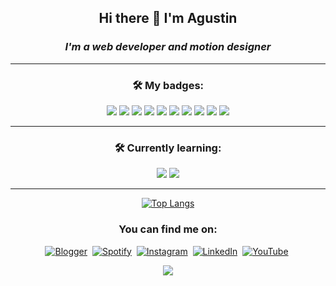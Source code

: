 <div align="center">
            
## Hi there 👋  I'm Agustin
### *I'm a web developer and motion designer*










___
### :hammer_and_wrench: My badges:
<div align="center"> 
<img src="https://img.shields.io/badge/-Javascript-F7DF1E?logo=javascript&logoColor=white&style=for-the-badge" />
<img src="https://img.shields.io/badge/-HTML-E34F26?logo=html5&logoColor=white&style=for-the-badge" />
<img src="https://img.shields.io/badge/-CSS-1572B6?logo=css3&logoColor=white&style=for-the-badge" />
<img src="https://img.shields.io/badge/-ReactJs-61DAFB?logo=react&logoColor=white&style=for-the-badge" />
<img src="https://img.shields.io/badge/-sass-CC6699?logo=sass&logoColor=white&style=for-the-badge" />
<img src="https://img.shields.io/badge/-tailwindcss-06B6D4?logo=tailwindcss&logoColor=white&style=for-the-badge" />
<img src="https://img.shields.io/badge/-Photoshop-31A8FF?logo=adobephotoshop&logoColor=white&style=for-the-badge" />
<img src="https://img.shields.io/badge/-After%20Effects-9999FF?logo=adobeaftereffects&logoColor=white&style=for-the-badge" />
<img src="https://img.shields.io/badge/-MaterialUI-007FFF?logo=mui&logoColor=white&style=for-the-badge" />
<img src="https://img.shields.io/badge/-Firebase-FFCA28?logo=firebase&logoColor=white&style=for-the-badge" />


</div>

___
### :hammer_and_wrench: Currently learning:
<div align="center">
<img src="https://img.shields.io/badge/-Python-3776AB?logo=python&logoColor=white&style=for-the-badge" />

<img src="https://img.shields.io/badge/-Typescript-3178C6?logo=typescript&logoColor=white&style=for-the-badge" />
</div>

___

<div align="center">
            
[![Top Langs](https://github-readme-stats-git-masterrstaa-rickstaa.vercel.app/api/top-langs/?username=Caracolaracol&layout=compact&langs_count=10)](https://github.com/anuraghazra/github-readme-stats)

          



### You can find me on:
<div id="badges" align="center">
  
  <a>[![Blogger](https://img.shields.io/badge/Blogger-FF5722?style=for-the-badge&logo=blogger&logoColor=white)](https://caracolaracolracolacolcololl.blogspot.com)</a>&nbsp;
  <a>[![Spotify](https://img.shields.io/badge/Spotify-1ED760?style=for-the-badge&logo=spotify&logoColor=white)](https://open.spotify.com/user/12124761051)</a>&nbsp;
  <a>[![Instagram](https://img.shields.io/badge/Instagram-%23E4405F.svg?style=for-the-badge&logo=Instagram&logoColor=white)](https://www.instagram.com/caracol.___/)</a>&nbsp;
  <a>[![LinkedIn](https://img.shields.io/badge/linkedin-%230077B5.svg?style=for-the-badge&logo=linkedin&logoColor=white)](https://www.linkedin.com/in/agustin-rojas-c4r4c01/)&nbsp;
    <a>[![YouTube](https://img.shields.io/badge/YouTube-%23FF0000.svg?style=for-the-badge&logo=YouTube&logoColor=white)](https://www.youtube.com/channel/UC5HgL3MWfEPJR5T4G54ht7A/featured)&nbsp;
  
<div>


<a>![](https://komarev.com/ghpvc/?username=Caracolaracol&color=dc143c)</a>


